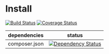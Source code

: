 Install
===========

[![Build Status](https://travis-ci.org/NetCommons3/Install.png?branch=master)](https://travis-ci.org/NetCommons3/Install)
[![Coverage Status](https://coveralls.io/repos/NetCommons3/Install/badge.png?branch=master)](https://coveralls.io/r/NetCommons3/Install?branch=master)

| dependencies | status |
| ------------ | ------ |
| composer.json | [![Dependency Status](https://www.versioneye.com/user/projects/5371b30514c1584a5700001f/badge.png)](https://www.versioneye.com/user/projects/5371b30514c1584a5700001f) |
